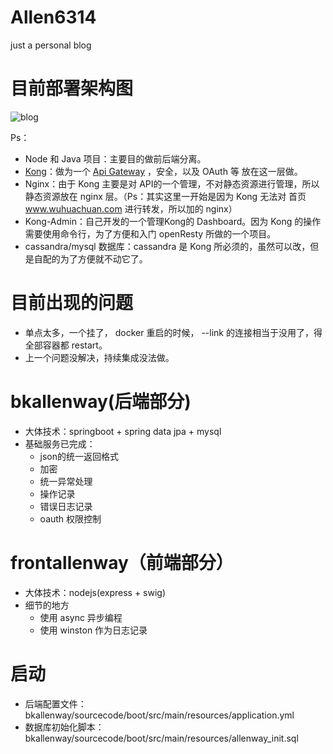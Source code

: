 # Allen6314 

just a personal blog

# 目前部署架构图

![blog](http://7xrzlm.com1.z0.glb.clouddn.com/allenway.png?imageMogr2/thumbnail/!30p)

Ps：

- Node 和 Java 项目：主要目的做前后端分离。
- [Kong](https://getkong.org/)：做为一个 [Api Gateway](https://www.nginx.com/blog/building-microservices-using-an-api-gateway/) ，安全，以及 OAuth 等 放在这一层做。
- Nginx：由于 Kong 主要是对 API的一个管理，不对静态资源进行管理，所以静态资源放在 nginx 层。（Ps：其实这里一开始是因为 Kong 无法对 首页 www.wuhuachuan.com 进行转发，所以加的 nginx）
- Kong-Admin：自己开发的一个管理Kong的 Dashboard。因为 Kong 的操作需要使用命令行，为了方便和入门 openResty 所做的一个项目。
- cassandra/mysql 数据库：cassandra 是 Kong 所必须的，虽然可以改，但是自配的为了方便就不动它了。


# 目前出现的问题

- 单点太多，一个挂了， docker 重启的时候， --link 的连接相当于没用了，得全部容器都 restart。
- 上一个问题没解决，持续集成没法做。


# bkallenway(后端部分)

- 大体技术：springboot + spring data jpa + mysql 
- 基础服务已完成：
  - json的统一返回格式
  - 加密
  - 统一异常处理
  - 操作记录
  - 错误日志记录
  - oauth 权限控制

# frontallenway（前端部分）

- 大体技术：nodejs(express + swig)
- 细节的地方
  - 使用 async 异步编程
  - 使用 winston 作为日志记录

# 启动

- 后端配置文件： bkallenway/sourcecode/boot/src/main/resources/application.yml
- 数据库初始化脚本：bkallenway/sourcecode/boot/src/main/resources/allenway_init.sql
